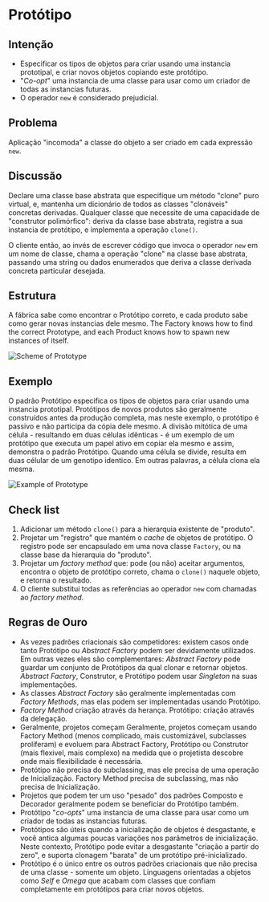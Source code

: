 # Protótipo
## Intenção
* Especificar os tipos de objetos para criar usando uma instancia prototipal, e criar novos objetos copiando este protótipo.
* "_Co-opt_" uma instancia de uma classe para usar como um criador de todas as instancias futuras.
* O operador ```new``` é considerado prejudicial.

## Problema
Aplicação "incomoda" a classe do objeto a ser criado em cada expressão ```new```.

## Discussão
Declare uma classe base abstrata que especifique um método "clone" puro virtual, e, mantenha um dicionário de todos as classes "clonáveis" concretas derivadas. Qualquer classe que necessite de uma capacidade de "construtor polimórfico": deriva da classe base abstrata, registra a sua instancia de protótipo, e implementa a operação ```clone()```.

O cliente então, ao invés de escrever código que invoca o operador ```new``` em um nome de classe, chama a operação "clone" na classe base abstrata, passando uma string ou dados enumerados que deriva a classe derivada concreta particular desejada.


## Estrutura
A fábrica sabe como encontrar o Protótipo correto, e cada produto sabe como gerar novas instancias dele mesmo.
The Factory knows how to find the correct Prototype, and each Product knows how to spawn new instances of itself.

![Scheme of Prototype](https://sourcemaking.com/files/v2/content/patterns/Prototype.svg)


## Exemplo
O padrão Protótipo especifica os tipos de objetos para criar usando uma instancia prototipal. Protótipos de novos produtos são geralmente construídos antes da produção completa, mas neste exemplo, o protótipo é passivo e não participa da cópia dele mesmo. A divisão mitótica de uma célula - resultando em duas células idênticas -  é um exemplo de um protótipo que executa um papel ativo em copiar ela mesmo e assim, demonstra o padrão Protótipo. Quando uma célula se divide, resulta em duas célular de um genotipo identico. Em outras palavras, a célula clona ela mesma.

![Example of Prototype](https://sourcemaking.com/files/v2/content/patterns/Prototype_example1.svg)


## Check list
1. Adicionar um método ```clone()``` para a hierarquia existente de "produto".
2. Projetar um "registro" que mantém o _cache_ de objetos de protótipo. O registro pode ser encapsulado em uma nova classe ```Factory```, ou na classe base da hierarquia do "produto".
3. Projetar um _factory method_ que: pode (ou não) aceitar argumentos, encontra o objeto de protótipo correto, chama o ```clone()``` naquele objeto, e retorna o resultado.
4. O cliente substitui todas as referências ao operador ```new``` com chamadas ao _factory method_.


## Regras de Ouro
* As vezes padrões criacionais são competidores: existem casos onde tanto Protótipo ou _Abstract Factory_ podem ser devidamente utilizados. Em outras vezes eles são complementares: _Abstract Factory_ pode guardar um conjunto de Protótipos da qual clonar e retornar objetos. _Abstract Factory_, Construtor, e Protótipo podem usar _Singleton_ na suas implementações.
* As classes _Abstract Factory_ são geralmente implementadas com _Factory Methods_, mas elas podem ser implementadas usando Protótipo.
* _Factory Method_ criação através da herança. Protótipo: criação através da delegação.
* Geralmente, projetos começam Geralmente, projetos começam usando Factory Method (menos complicado, mais customizável, subclasses proliferam) e evoluem para Abstract Factory, Protótipo ou Construtor (mais flexivel, mais complexo) na medida que o projetista descobre onde mais flexibilidade é necessária.
* Protótipo não precisa do subclassing, mas ele precisa de uma operação de Inicialização. Factory Method precisa de subclassing, mas não precisa de Inicialização. 
* Projetos que podem ter um uso "pesado" dos padrões Composto e Decorador geralmente podem se beneficiar do Protótipo também.
* Protótipo "_co-opts_" uma instancia de uma classe para usar como um criador de todas as instancias futuras.
* Protótipos são úteis quando a inicialização de objetos é desgastante, e você antica algumas poucas variações nos parâmetros de inicialização. Neste contexto, Protótipo pode evitar a desgastante "criação a partir do zero", e suporta clonagem "barata" de um protótipo pré-inicializado.
* Protótipo é o único entre os outros padrões criacionais que não precisa de uma classe - somente um objeto. Linguagens orientadas a objetos como _Self_ e _Omega_ que acabam com classes que confiam completamente em protótipos para criar novos objetos.
